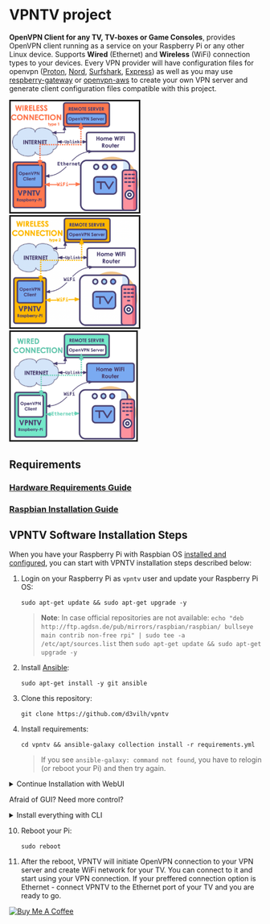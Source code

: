 # VPNTV project
**OpenVPN Client for any TV, TV-boxes or Game Consoles**, provides OpenVPN client running as a service on your Raspberry Pi or any other Linux device. Supports **Wired** (Ethernet) and **Wireless** (WiFi) connection types to your devices. Every VPN provider will have configuration files for openvpn ([Proton](https://protonvpn.com/support/vpn-config-download/), [Nord](https://nordvpn.com/uk/ovpn/), [Surfshark](https://support.surfshark.com/hc/en-us/articles/360003204233-How-to-set-up-OpenVPN-GUI-app-on-Windows-), [Express](https://www.expressvpn.com/support/vpn-setup/manual-config-for-windows-xp-vista-7-8-with-openvpn/)) as well as you may use [respberry-gateway](https://github.com/d3vilh/raspberry-gateway) or [openvpn-aws](https://github.com/d3vilh/openvpn-aws) to create your own VPN server and generate client configuration files compatible with this project.

<img src="https://github.com/d3vilh/vpntv/raw/main/images/vpntv-wireless.png" alt="wireless connection type 1" width="255" border="3" /> <img src="https://github.com/d3vilh/vpntv/raw/main/images/vpntv-wireless2.png" alt="wireless connection type 2" width="255" border="3" /> <img src="https://github.com/d3vilh/vpntv/raw/main/images/vpntv-wired.png" alt="wired connection" width="250" border="3" />

## Requirements
   ### [Hardware Requirements Guide](https://github.com/d3vilh/vpntv-hardware)
   ### [Raspbian Installation Guide](https://github.com/d3vilh/vpntv-hardware/tree/main/imager-configuration)

## VPNTV Software Installation Steps
 When you have your Raspberry Pi with Raspbian OS [installed and configured](https://github.com/d3vilh/vpntv-hardware/tree/main/imager-configuration), you can start with VPNTV installation steps described below:
  1. Login on your Raspberry Pi as `vpntv` user and update your Raspberry Pi OS:
     ```shell
     sudo apt-get update && sudo apt-get upgrade -y
     ```
      > **Note**: In case official repositories are not available: `echo "deb http://ftp.agdsn.de/pub/mirrors/raspbian/raspbian/ bullseye main contrib non-free rpi" | sudo tee -a /etc/apt/sources.list` then `sudo apt-get update && sudo apt-get upgrade -y`

  2. Install [Ansible](https://docs.ansible.com/ansible/latest/installation_guide/intro_installation.html):
     ```shell 
     sudo apt-get install -y git ansible
     ```
  3. Clone this repository: 
     ```shell
     git clone https://github.com/d3vilh/vpntv
     ```
  4. Install requirements: 
     ```shell
     cd vpntv && ansible-galaxy collection install -r requirements.yml
     ```
     > If you see `ansible-galaxy: command not found`, you have to relogin (or reboot your Pi) and then try again.

  <details>
    <summary>Continue Installation with WebUI</summary>

  5. Run [Webinstall](https://github.com/d3vilh/vpntv-webconfig) binary:
     ```shell
     secret@rpgw:~/vpntv $ ./webinstall
     2023/07/07 18:01:03 Welcome! The web interface will guide you on installation process.
     Installation logs: webinstall.log
     2023/07/07 18:01:03 Starting web server on http://10.10.10.18:8088
     ```
  6. Copy server address (`http://10.10.10.18:8088` as above example) from the console and paste into your browser, then press Enter. Raspberry-Gateway webinstall window will appear:
     ![Webinstall picture 1](/images/Webinstall-02.png)
  7. Choose all the components you would like to install and change all the passwords (keep them in mind). 
     > **Note**: You can leave all the passwords as default, but it's not recommended.
  8. Press "Save" button. When your configuration is ready, then press "Install" button. It will initiate installation in background:
     ![Webinstall picture 2](/images/Webinstall-03.png)
  9. The installation process will take some time.

  * Additional options:
    * **To Remove** any of previously installed component - click `Uninstall "component"` checkbox then `Save` configuration file and press `Uninstall` button.
    * **To set Default options** for the next `webinstall` run - modify `example.config.yml` with the default parameters. 
    * Default **Ansible parameters**, such as `ansible_user` can be set in `example.inventory.yml` file.
  </details>

  Afraid of GUI? Need more control?

<details>
    <summary>Install everything with CLI</summary>

  5. Make copies of the configuration files and modify them for your enviroment:
      ```shell
      yes | cp -p example.inventory.yml inventory.yml 
      yes | cp -p example.config.yml config.yml
      ```
  6. **Double check** that `ansible_user` is correct for `inventory.yml`. Need to run installtion on the remote server - follow the recomendations in config file.
     
     > **Note**: To make all necesary changes: `nano inventory.yml`, save the file - `Ctrl+O` and `Ctrl+X` to exit.
  7. Modify `config.yml` to **enable** or **disable** desired containers to be installed on your Pi.
     For example, to **enable** Portainer - change `enable_portainer: false` option to `enable_portainer: true` and vs to disable.
     > **Note**: Default configuration options in the list below are **bold**.
      <details>
      <summary>List of available configuration options</summary>

         * **ovpnclient_enable** - enable or disable OpenVPN client service. You need to have OpenVPN client configuration file in `client-ovpn` directory (see next installation step).
         
         * **ethernet2wifi_enable** - enable or disable TV over WiFi connection, while VPNTV connected by Ethernet cable to your home Router. You need to configure here WiFi network name and password of new AP which will be up on vpntv. Prefferable setup. Can't be used with other connection options at the same time.

         * **wifi2wifi_enable** - enable or disable VT over WiFi connection. VPNTV connects to your home WiFi network and create new WiFi network for your TV. You need to configure here WiFi network name and password of new AP which will be up on vpntv. Used only if you have WiFi dongle connected to your Raspberry Pi. Can't be used with other connection options at the same time.
  
         * **wifi_mod_enable** - enable or disable custom WiFi modules installation. You need to enable it if your WiFi dongle does not support AP mode by Raspberry Pi OS by default. [Refer to the list](https://github.com/d3vilh/vpntv/tree/main/wifi-modules) of all supported WiFi dongles.
  
         * **wifi2ethernet_enable** - enable or disable TV over Ethernet connection. Used only if your TV has Ethernet cable connected to your Raspberry Pi. Can't be used with other connection options at the same time.
      </details>


  8. Copy your OpenVPN client configuration file to `client-ovpn` directory and rename it to `client.ovpn`. Here is example of [client.ovpn](https://github.com/d3vilh/vpntv/blob/master/client-ovpn/example-client.ovpn) file configuration. All the parameters of `client.ovpn` depends on your VPN Server configuration. 
      > **Note**: You may use [respberry-gateway](https://github.com/d3vilh/raspberry-gateway) or [openvpn-aws](https://github.com/d3vilh/openvpn-aws) to create your own VPN server and generate client configuration files compatible with VPNTV project. Or go with [Proton](https://protonvpn.com/support/vpn-config-download/), [Nord](https://nordvpn.com/uk/ovpn/), [Surfshark](https://support.surfshark.com/hc/en-us/articles/360003204233-How-to-set-up-OpenVPN-GUI-app-on-Windows-), [Express](https://www.expressvpn.com/support/vpn-setup/manual-config-for-windows-xp-vista-7-8-with-openvpn/), etc profiles.

  9. Run installation playbook: 
     ```shell
     ansible-playbook main.yml
     ```
     > **Note**: **If running locally on the Pi**: You may have error like `Error while fetching server API version`. You have to relogin to your Pi and then run the playbook again.

### To remove VPNTV components
If for some reasons you want to remove one or all VPNTV software components from your Raspberry Pi, you can do it following by these steps:
  1.  Modify `config.yml` to set true components you desired to remove.
     For example, **to remove** WiFi modules - change `wifi_module_remove` option from `false` to `true`.
      <details>
      <summary>
      List of all removal options
      </summary>

      > **Note**: You can remove all components at the same time or do it one by one.

      * **wifi_config_remove** - true/false when `true` - removes all types of VPNTV connections configuration and stop the serives.

      * **wifi_module_remove** - true/false when `true` - removes custom WiFi modules and restore original Realtek 8188 module.
         
      * **ovpnclient_remove** - true/false when `true` - removes OpenVPN client service, configuration and OpenVPN packages.

      </details>

  2.  Run removal playbook:
       ```shell
       ansible-playbook remove.yml
       ```

  3.  Reboot your Pi:
       ```shell
       sudo reboot
       ```
  </details>
  

  10.  Reboot your Pi:
       ```shell
       sudo reboot
       ```

  11.  After the reboot, VPNTV will initiate OpenVPN connection to your VPN server and create WiFi network for your TV. You can connect to it and start using your VPN connection. If your preffered connection option is Ethernet - connect VPNTV to the Ethernet port of your TV and you are ready to go.


<a href="https://www.buymeacoffee.com/d3vilh" target="_blank"><img src="https://cdn.buymeacoffee.com/buttons/v2/default-yellow.png" alt="Buy Me A Coffee" height="51" width="217"></a>